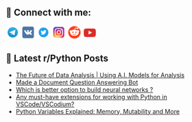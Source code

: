 ## 🔎 Connect with me:
[<img src="https://github.com/bullbesh/bullbesh/blob/main/images/Telegram.png" width="32" height="32" />](https://t.me/bullbesh)
[<img src="https://github.com/bullbesh/bullbesh/blob/main/images/VK.png" width="32" height="32" />](https://vk.com/bullbesh)
[<img src="https://github.com/bullbesh/bullbesh/blob/main/images/Twitter.png" width="32" height="32" />](https://twitter.com/bullbesh1)
[<img src="https://github.com/bullbesh/bullbesh/blob/main/images/Instagram.png" width="32" height="32" />](https://www.instagram.com/bullbesh)
[<img src="https://github.com/bullbesh/bullbesh/blob/main/images/Reddit.png" width="32" height="32" />](https://www.reddit.com/user/bullbesh)
[<img src="https://github.com/bullbesh/bullbesh/blob/main/images/YouTube.png" width="32" height="32" />](https://www.youtube.com/channel/UCtfjRs6uzgq5mfm8S06WTcg)

## 📕 Latest r/Python Posts
<!-- BLOG-POST-LIST:START -->
- [The Future of Data Analysis | Using A.I. Models for Analysis](https://www.reddit.com/r/Python/comments/13h7lkz/the_future_of_data_analysis_using_ai_models_for/)
- [Made a Document Question Answering Bot](https://www.reddit.com/r/Python/comments/13h68ri/made_a_document_question_answering_bot/)
- [Which is better option to build neural networks ?](https://www.reddit.com/r/Python/comments/13h4z8g/which_is_better_option_to_build_neural_networks/)
- [Any must-have extensions for working with Python in VSCode/VSCodium?](https://www.reddit.com/r/Python/comments/13h2xuc/any_musthave_extensions_for_working_with_python/)
- [Python Variables Explained: Memory, Mutability and More](https://www.reddit.com/r/Python/comments/13h2lqx/python_variables_explained_memory_mutability_and/)
<!-- BLOG-POST-LIST:END -->
